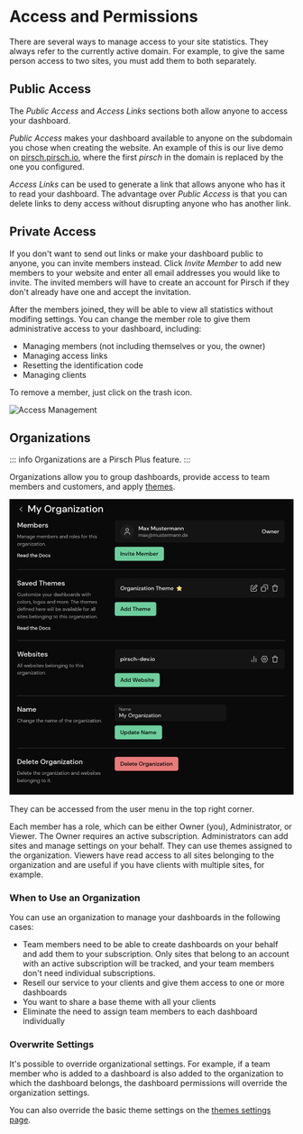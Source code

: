 # Access and Permissions

There are several ways to manage access to your site statistics. They always refer to the currently active domain. For example, to give the same person access to two sites, you must add them to both separately.

## Public Access

The *Public Access* and *Access Links* sections both allow anyone to access your dashboard.

*Public Access* makes your dashboard available to anyone on the subdomain you chose when creating the website. An example of this is our live demo on [pirsch.pirsch.io](https://pirsch.pirsch.io/), where the first *pirsch* in the domain is replaced by the one you configured.

*Access Links* can be used to generate a link that allows anyone who has it to read your dashboard. The advantage over *Public Access* is that you can delete links to deny access without disrupting anyone who has another link.

## Private Access

If you don't want to send out links or make your dashboard public to anyone, you can invite members instead. Click *Invite Member* to add new members to your website and enter all email addresses you would like to invite. The invited members will have to create an account for Pirsch if they don't already have one and accept the invitation.

After the members joined, they will be able to view all statistics without modifing settings. You can change the member role to give them administrative access to your dashboard, including:

* Managing members (not including themselves or you, the owner)
* Managing access links
* Resetting the identification code
* Managing clients

To remove a member, just click on the trash icon.

![Access Management](../static/advanced/settings-access.png)

## Organizations

::: info
Organizations are a Pirsch Plus feature.
:::

Organizations allow you to group dashboards, provide access to team members and customers, and apply [themes](/advanced/theme).

![Organization](../static/advanced/organization.png)

They can be accessed from the user menu in the top right corner.

Each member has a role, which can be either Owner (you), Administrator, or Viewer. The Owner requires an active subscription. Administrators can add sites and manage settings on your behalf. They can use themes assigned to the organization. Viewers have read access to all sites belonging to the organization and are useful if you have clients with multiple sites, for example.

### When to Use an Organization

You can use an organization to manage your dashboards in the following cases:

* Team members need to be able to create dashboards on your behalf and add them to your subscription. Only sites that belong to an account with an active subscription will be tracked, and your team members don't need individual subscriptions.
* Resell our service to your clients and give them access to one or more dashboards
* You want to share a base theme with all your clients
* Eliminate the need to assign team members to each dashboard individually

### Overwrite Settings

It's possible to override organizational settings. For example, if a team member who is added to a dashboard is also added to the organization to which the dashboard belongs, the dashboard permissions will override the organization settings.

You can also override the basic theme settings on the [themes settings page](/advanced/themes).
